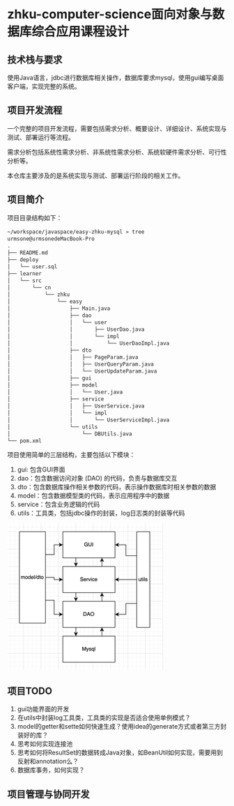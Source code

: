 # zhku-computer-science面向对象与数据库综合应用课程设计

## 技术栈与要求
使用Java语言，jdbc进行数据库相关操作，数据库要求mysql，使用gui编写桌面客户端，实现完整的系统。

## 项目开发流程
一个完整的项目开发流程，需要包括需求分析、概要设计、详细设计、系统实现与测试、部署运行等流程。

需求分析包括系统性需求分析、非系统性需求分析、系统软硬件需求分析、可行性分析等。

本仓库主要涉及的是系统实现与测试、部署运行阶段的相关工作。

## 项目简介
项目目录结构如下：
```
~/workspace/javaspace/easy-zhku-mysql » tree                                                               urmsone@urmsonedeMacBook-Pro
.
├── README.md
├── deploy
│   └── user.sql
├── learner
│   └── src
│       └── cn
│           └── zhku
│               └── easy
│                   ├── Main.java
│                   ├── dao
│                   │   └── user
│                   │       ├── UserDao.java
│                   │       └── impl
│                   │           └── UserDaoImpl.java
│                   ├── dto
│                   │   ├── PageParam.java
│                   │   ├── UserQueryParam.java
│                   │   └── UserUpdateParam.java
│                   ├── gui
│                   ├── model
│                   │   └── User.java
│                   ├── service
│                   │   ├── UserService.java
│                   │   └── impl
│                   │       └── UserServiceImpl.java
│                   └── utils
│                       └── DBUtils.java
└── pom.xml
```

项目使用简单的三层结构，主要包括以下模块：
1. gui: 包含GUI界面
2. dao：包含数据访问对象 (DAO) 的代码，负责与数据库交互
3. dto：包含数据库操作相关参数的代码，表示操作数据库时相关参数的数据
4. model：包含数据模型类的代码，表示应用程序中的数据
5. service：包含业务逻辑的代码
6. utils：工具类，包括jdbc操作的封装，log日志类的封装等代码

![img.png](img.png)

## 项目TODO
1. gui功能界面的开发
2. 在utils中封装log工具类，工具类的实现是否适合使用单例模式？
3. model的getter和sette如何快速生成？使用idea的generate方式或者第三方封装好的库？  
4. 思考如何实现连接池
5. 思考如何将ResultSet的数据转成Java对象，如BeanUtil如何实现，需要用到反射和annotation么？
6. 数据库事务，如何实现？

## 项目管理与协同开发

